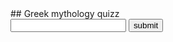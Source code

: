<title>Greek mythology quizz</title>
## Greek mythology quizz

<section>
</section>
<input type="text" id="textInput">
<button type="submit" id="click">submit</button>

<p id="yesNo"></p>

<img src="" id="image">
<p id="para"></p>
<a href="" id="wikipedia_link"></a>

<script>
		const section = document.querySelector('section');
		var requestURL = 'greek_myth_data.json';
		var request = new XMLHttpRequest();
		var score = 0;
		var button = document.getElementById("click");
		var yesOrNo = document.getElementById("yesNo");
		var link = document.getElementById('wikipedia_link');
		var numberOfQues = 20;

		request.open('GET', requestURL);
		request.responseType = 'json';
		request.send();

		function randomNumFunc(maxi) {
			return Math.floor(Math.random() * maxi);
		}

		request.onload = function() {
			var caracters = request.response;
			populateSection(caracters);
		}
		function populateSection(jsonObj) {
			var questions = 0;
			var randomCaracter = randomNumFunc(jsonObj['caracters'].length);
			caracter = Object.getOwnPropertyNames(jsonObj['caracters'][randomCaracter])
			var randomRelation = caracter[randomNumFunc(caracter.length)];

			if(randomRelation === "name") {
				while(randomRelation === "name") {
					var randomRelation = caracter[randomNumFunc(caracter.length)];

				}
			}

			var answer = jsonObj['caracters'][randomCaracter][randomRelation];
			var myPara = document.createElement('p');
			myPara.textContent = "Who is the " + randomRelation + " of " + jsonObj['caracters'][randomCaracter].name + "?";
			section.appendChild(myPara);
			function myFunc() {
				// creates a function to get the summary of the wikipedia page corresponding to the answer.
				function wikipedia() {
							// defines a variable for refering to the URL of the JSON file of the wikipedia page.
    					var requestURL = "https://en.wikipedia.org/api/rest_v1/page/summary/" + answer;
							// makes a new XMLHttpRequest
    					var request = new XMLHttpRequest();
    					request.open("GET", requestURL);
							// says that the response type we want is JSON
    					request.responseType = "json";
							// sends the request
    					request.send();
							// changes the href of the link with the id wikipedia_link to a link about the caracter and the content to "learn more on wikipedia"
							var link = document.getElementById('wikipedia_link');
							link.textContent = "Learn more about " + answer + " on wikipedia";
							link.href = "https://en.wikipedia.org/wiki/" + answer;
							/* then the response is recieved change the content of the element with the id "para"
							to the extract of the wikipedia page coresponding to the answer */
    					request.onload = function() {
									var extract = request.response;
									document.getElementById("para").textContent = extract.extract;
									// changes the image to the first image on the wikipedia page
									document.getElementById("image").src = extract.thumbnail.source;
	  					}
  				}
				// calls the function we just created
				wikipedia()
				questions ++
				var txtBox = document.getElementById("textInput").value;
				if(txtBox === answer && questions < numberOfQues) {
					score ++;
					yesOrNo.innerHTML = "Bravo!<br>Your score is: " + score + "/" + questions;
				} else if(questions < numberOfQues) {
					yesOrNo.innerHTML = "The " + randomRelation + " of " + jsonObj['caracters'][randomCaracter].name + " is " + answer + ". Try again. <br> Your score is: " + score + "/" + questions;
				} else {
					yesOrNo.innerHTML = "";
					document.getElementById("para").textContent = "";
					// set the link to nothing
					link.textContent = ""
				}
				document.getElementById("textInput").value = '';

				if(questions < numberOfQues){
					randomCaracter = randomNumFunc(jsonObj['caracters'].length);
					caracter = Object.getOwnPropertyNames(jsonObj['caracters'][randomCaracter]);
					randomRelation = caracter[randomNumFunc(caracter.length)];
					if(randomRelation === "name") {
						while(randomRelation === "name") {
							var randomRelation = caracter[randomNumFunc(caracter.length)];
						}
					}

					answer = jsonObj['caracters'][randomCaracter][randomRelation];

					oldPara = document.querySelector('p');
					var myPara = document.createElement('p');
					myPara.textContent = "Who is the " + randomRelation + " of " + jsonObj['caracters'][randomCaracter].name + "?";
				}
				else {
					oldPara = document.querySelector('p');
					var myPara = document.createElement('p');
					myPara.textContent = "You finished! You did " + score + " on " + numberOfQues;
				}
				section.replaceChild(myPara, oldPara);
				}
				input = document.getElementById("textInput");
				input.addEventListener("keyup", function(event) {
					if (event.keyCode === 13) {
 						event.preventDefault();
  					document.getElementById("click").click();
 					}
				});
			button.addEventListener("click", myFunc);
		}
	</script>
